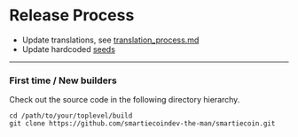 Release Process
====================

* Update translations, see [translation_process.md](https://github.com/smartiecoindev-the-man/smartiecoin/blob/master/doc/translation_process.md#syncing-with-transifex)
* Update hardcoded [seeds](/contrib/seeds)

* * *

### First time / New builders
Check out the source code in the following directory hierarchy.

	cd /path/to/your/toplevel/build
	git clone https://github.com/smartiecoindev-the-man/smartiecoin.git


